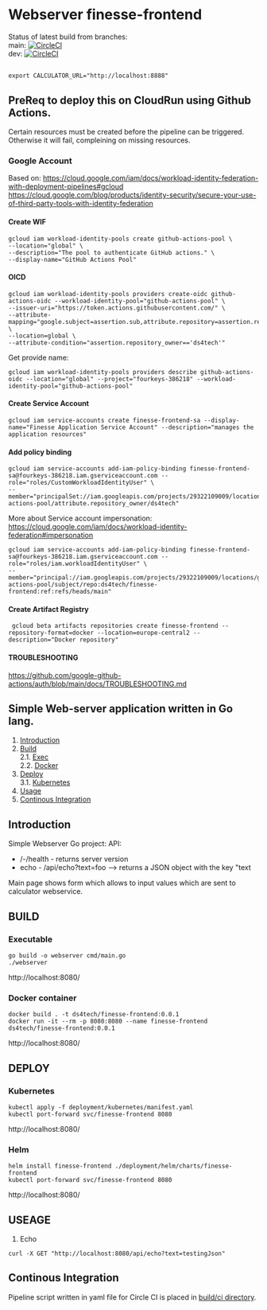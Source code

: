# Webserver finesse-frontend

Status of latest build from branches:<br/> 
main:
[![CircleCI](https://dl.circleci.com/status-badge/img/gh/ds4tech/finesse-frontend/tree/main.svg?style=svg)](https://dl.circleci.com/status-badge/redirect/gh/ds4tech/finesse-frontend/tree/main)
<br/>
dev:
[![CircleCI](https://dl.circleci.com/status-badge/img/gh/ds4tech/finesse-frontend/tree/dev.svg?style=svg)](https://dl.circleci.com/status-badge/redirect/gh/ds4tech/finesse-frontend/tree/dev)


## 
```
export CALCULATOR_URL="http://localhost:8888"
```

## PreReq to deploy this on CloudRun using Github Actions.
Certain resources must be created before the pipeline can be triggered. Otherwise it will fail, compleining on missing resources.
 
### Google Account
Based on:
https://cloud.google.com/iam/docs/workload-identity-federation-with-deployment-pipelines#gcloud
https://cloud.google.com/blog/products/identity-security/secure-your-use-of-third-party-tools-with-identity-federation

#### Create WIF
```
gcloud iam workload-identity-pools create github-actions-pool \
--location="global" \
--description="The pool to authenticate GitHub actions." \
--display-name="GitHub Actions Pool"
```
#### OICD
```
gcloud iam workload-identity-pools providers create-oidc github-actions-oidc --workload-identity-pool="github-actions-pool" \
--issuer-uri="https://token.actions.githubusercontent.com/" \
--attribute-mapping="google.subject=assertion.sub,attribute.repository=assertion.repository,attribute.repository_owner=assertion.repository_owner,attribute.branch=assertion.sub.extract('/heads/{branch}/')" \
--location=global \
--attribute-condition="assertion.repository_owner=='ds4tech'"
```
Get provide name:
```
gcloud iam workload-identity-pools providers describe github-actions-oidc --location="global" --project="fourkeys-386218" --workload-identity-pool="github-actions-pool"
```
#### Create Service Account
```
gcloud iam service-accounts create finesse-frontend-sa --display-name="Finesse Application Service Account" --description="manages the application resources"
```

#### Add policy binding
```
gcloud iam service-accounts add-iam-policy-binding finesse-frontend-sa@fourkeys-386218.iam.gserviceaccount.com --role="roles/CustomWorkloadIdentityUser" \
--member="principalSet://iam.googleapis.com/projects/29322109009/locations/global/workloadIdentityPools/github-actions-pool/attribute.repository_owner/ds4tech"
```
More about Service account impersonation: https://cloud.google.com/iam/docs/workload-identity-federation#impersonation

```
gcloud iam service-accounts add-iam-policy-binding finesse-frontend-sa@fourkeys-386218.iam.gserviceaccount.com --role="roles/iam.workloadIdentityUser" \
--member="principal://iam.googleapis.com/projects/29322109009/locations/global/workloadIdentityPools/github-actions-pool/subject/repo:ds4tech/finesse-frontend:ref:refs/heads/main"
```

#### Create Artifact Registry
```
 gcloud beta artifacts repositories create finesse-frontend --repository-format=docker --location=europe-central2 --description="Docker repository"
```

#### TROUBLESHOOTING
https://github.com/google-github-actions/auth/blob/main/docs/TROUBLESHOOTING.md


## Simple Web-server application written in Go lang.

1. [Introduction](#intro)
2. [Build](#build) <br>
   2.1. [Exec](#build.exe) <br>
   2.2. [Docker](#build.docker)
3. [Deploy](#deploy) <br>
 3.1. [Kubernetes](#deploy.k8s) <br>
4. [Usage](#usage)
5. [Continous Integration](#ci)


## Introduction <a name="intro"></a>

Simple Webserver Go project:<a name="intro"></a>
API:
- /-/health - returns server version 
- echo - /api/echo?text=foo --> returns a JSON object with the key "text

Main page shows form which allows to input values which are sent to calculator webservice.

## BUILD <a name="build"></a>

### Executable <a name="build.exe"></a>
```
go build -o webserver cmd/main.go 
./webserver
```

http://localhost:8080/

### Docker container <a name="build.docker"></a>
```
docker build . -t ds4tech/finesse-frontend:0.0.1
docker run -it --rm -p 8080:8080 --name finesse-frontend ds4tech/finesse-frontend:0.0.1
```

http://localhost:8080/

## DEPLOY <a name="deploy"></a>

### Kubernetes <a name="deploy.k8s"></a>
```
kubectl apply -f deployment/kubernetes/manifest.yaml
kubectl port-forward svc/finesse-frontend 8080
```

http://localhost:8080/

### Helm <a name="deploy.k8s"></a>
```
helm install finesse-frontend ./deployment/helm/charts/finesse-frontend
kubectl port-forward svc/finesse-frontend 8080
```

http://localhost:8080/

## USEAGE <a name="usage"></a>

1. Echo
```
curl -X GET "http://localhost:8080/api/echo?text=testingJson"
```

## Continous Integration <a name="ci"></a>
Pipeline script written in yaml file for Circle CI is placed in [build/ci directory](https://github.com/ds4tech/finesse-frontend/blob/dev/.circleci/config.yml).  <br>
